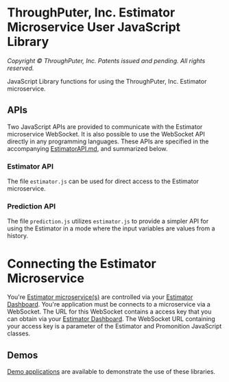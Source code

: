 # ThroughPuter, Inc. Estimator Microservice User JavaScript Library

*Copyright © ThroughPuter, Inc. Patents issued and pending. All rights reserved.*

JavaScript Library functions for using the ThroughPuter, Inc. Estimator microservice.

## APIs

Two JavaScript APIs are provided to communicate with the Estimator microservice WebSocket. It is also possible to use the WebSocket API directly in any programming languages. These APIs are specified in the accompanying [EstimatorAPI.md](https://github.com/throughputer/estimator_lib/blob/master/EstimatorAPI.md), and summarized below.

### Estimator API

The file `estimator.js` can be used for direct access to the Estimator microservice.

### Prediction API

The file `prediction.js` utilizes `estimator.js` to provide a simpler API for using the Estimator in a mode where the input variables are values from a history.

# Connecting the Estimator Microservice

You're [Estimator microservice(s)](https://www.estimatorlab.com) are controlled via your [Estimator Dashboard](https://www.estimatorlab.com). You're application must be connects to a microservice via a WebSocket. The URL for this WebSocket contains a access key that you can obtain via your [Estimator Dashboard](https://www.estimatorlab.com). The WebSocket URL containing your access key is a parameter of the Estimator and Promonition JavaScript classes.

## Demos

[Demo applications](https://github.com/throughputer/estimator_demos) are available to demonstrate the use of these libraries.
